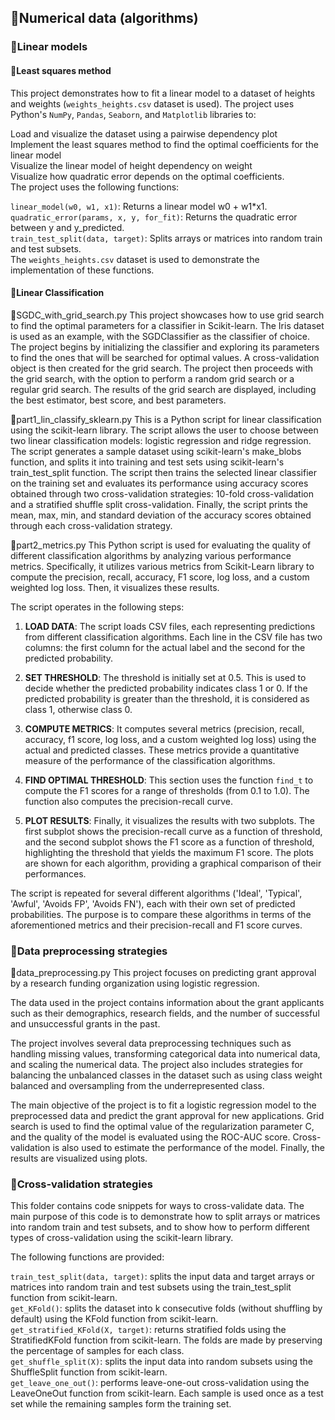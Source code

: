 ## 📂Numerical data (algorithms)
### 📁Linear models
#### 📁Least squares method
This project demonstrates how to fit a linear model to a dataset of heights and weights (`weights_heights.csv` dataset is used).
The project uses Python's `NumPy`, `Pandas`, `Seaborn`, and `Matplotlib` libraries to:

Load and visualize the dataset using a pairwise dependency plot <br>
Implement the least squares method to find the optimal coefficients for the linear model <br>
Visualize the linear model of height dependency on weight <br>
Visualize how quadratic error depends on the optimal coefficients. <br>
The project uses the following functions:

`linear_model(w0, w1, x1)`: Returns a linear model w0 + w1*x1.<br>
`quadratic_error(params, x, y, for_fit)`: Returns the quadratic error between y and y_predicted.<br>
`train_test_split(data, target)`: Splits arrays or matrices into random train and test subsets.<br>
The `weights_heights.csv` dataset is used to demonstrate the implementation of these functions.

#### 📁Linear Classification
🐍SGDC_with_grid_search.py
This project showcases how to use grid search to find the optimal parameters for a classifier in Scikit-learn. The Iris dataset is used as an example, with the SGDClassifier as the classifier of choice. The project begins by initializing the classifier and exploring its parameters to find the ones that will be searched for optimal values. A cross-validation object is then created for the grid search. The project then proceeds with the grid search, with the option to perform a random grid search or a regular grid search. The results of the grid search are displayed, including the best estimator, best score, and best parameters.

🐍part1_lin_classify_sklearn.py
This is a Python script for linear classification using the scikit-learn library. The script allows the user to choose between two linear classification models: logistic regression and ridge regression. The script generates a sample dataset using scikit-learn's make_blobs function, and splits it into training and test sets using scikit-learn's train_test_split function. The script then trains the selected linear classifier on the training set and evaluates its performance using accuracy scores obtained through two cross-validation strategies: 10-fold cross-validation and a stratified shuffle split cross-validation. Finally, the script prints the mean, max, min, and standard deviation of the accuracy scores obtained through each cross-validation strategy.

🐍part2_metrics.py
This Python script is used for evaluating the quality of different classification algorithms by analyzing various performance metrics. Specifically, it utilizes various metrics from Scikit-Learn library to compute the precision, recall, accuracy, F1 score, log loss, and a custom weighted log loss. Then, it visualizes these results.

The script operates in the following steps:

1. **LOAD DATA**: The script loads CSV files, each representing predictions from different classification algorithms. Each line in the CSV file has two columns: the first column for the actual label and the second for the predicted probability.

2. **SET THRESHOLD**: The threshold is initially set at 0.5. This is used to decide whether the predicted probability indicates class 1 or 0. If the predicted probability is greater than the threshold, it is considered as class 1, otherwise class 0.

3. **COMPUTE METRICS**: It computes several metrics (precision, recall, accuracy, f1 score, log loss, and a custom weighted log loss) using the actual and predicted classes. These metrics provide a quantitative measure of the performance of the classification algorithms.

4. **FIND OPTIMAL THRESHOLD**: This section uses the function `find_t` to compute the F1 scores for a range of thresholds (from 0.1 to 1.0). The function also computes the precision-recall curve. 

5. **PLOT RESULTS**: Finally, it visualizes the results with two subplots. The first subplot shows the precision-recall curve as a function of threshold, and the second subplot shows the F1 score as a function of threshold, highlighting the threshold that yields the maximum F1 score. The plots are shown for each algorithm, providing a graphical comparison of their performances.

The script is repeated for several different algorithms ('Ideal', 'Typical', 'Awful', 'Avoids FP', 'Avoids FN'), each with their own set of predicted probabilities. The purpose is to compare these algorithms in terms of the aforementioned metrics and their precision-recall and F1 score curves.


### 📁Data preprocessing strategies
🐍data_preprocessing.py
This project focuses on predicting grant approval by a research funding organization using logistic regression.

The data used in the project contains information about the grant applicants such as their demographics, research fields, and the number of successful and unsuccessful grants in the past.

The project involves several data preprocessing techniques such as handling missing values, transforming categorical data into numerical data, and scaling the numerical data. The project also includes strategies for balancing the unbalanced classes in the dataset such as using class weight balanced and oversampling from the underrepresented class.

The main objective of the project is to fit a logistic regression model to the preprocessed data and predict the grant approval for new applications. Grid search is used to find the optimal value of the regularization parameter C, and the quality of the model is evaluated using the ROC-AUC score. Cross-validation is also used to estimate the performance of the model. Finally, the results are visualized using plots.

### 📁Cross-validation strategies
This folder contains code snippets for ways to cross-validate data. The main purpose of this code is to demonstrate how to split arrays or matrices into random train and test subsets, and to show how to perform different types of cross-validation using the scikit-learn library.

The following functions are provided:

`train_test_split(data, target)`: splits the input data and target arrays or matrices into random train and test subsets using the train_test_split function from scikit-learn.<br>
`get_KFold()`: splits the dataset into k consecutive folds (without shuffling by default) using the KFold function from scikit-learn.<br>
`get_stratified_KFold(X, target)`: returns stratified folds using the StratifiedKFold function from scikit-learn. The folds are made by preserving the percentage of samples for each class.<br>
`get_shuffle_split(X)`: splits the input data into random subsets using the ShuffleSplit function from scikit-learn.<br>
`get_leave_one_out()`: performs leave-one-out cross-validation using the LeaveOneOut function from scikit-learn. Each sample is used once as a test set while the remaining samples form the training set.<br>

